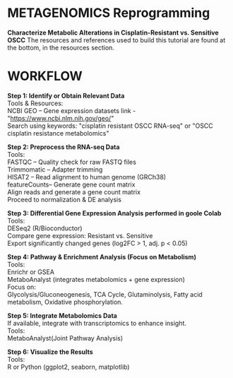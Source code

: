 # METAGENOMICS Reprogramming 
<b>Characterize Metabolic Alterations in Cisplatin-Resistant vs. Sensitive OSCC</b>
The resources and references used to build this tutorial are found at the bottom, in the resources section. 

# WORKFLOW 
<b>Step 1: Identify or Obtain Relevant Data </b>
<br> 
Tools & Resources: <br>
NCBI GEO – Gene expression datasets 
link - "https://www.ncbi.nlm.nih.gov/geo/" <br>
Search using keywords: "cisplatin resistant OSCC RNA-seq" or "OSCC cisplatin resistance metabolomics" <br>

<b>Step 2: Preprocess the RNA-seq Data</b> <br> 
Tools: <br>
FASTQC – Quality check for raw FASTQ files <br>
Trimmomatic – Adapter trimming<br> 
HISAT2 – Read alignment to human genome (GRCh38) <br>
featureCounts– Generate gene count matrix<br> 
Align reads and generate a gene count matrix<br> 
Proceed to normalization & DE analysis<br> 


<b>Step 3: Differential Gene Expression Analysis performed in goole Colab </b>
<br>
Tools: <br> 
DESeq2 (R/Bioconductor) <br> 
Compare gene expression: Resistant vs. Sensitive <br>
Export significantly changed genes (log2FC > 1, adj. p < 0.05)<br> 


<b>Step 4: Pathway & Enrichment Analysis (Focus on Metabolism)</b> <br>
Tools:<br> 
Enrichr or GSEA <br>
MetaboAnalyst (integrates metabolomics + gene expression)<br> 
Focus on:<br> 
Glycolysis/Gluconeogenesis,
TCA Cycle,
Glutaminolysis, 
Fatty acid metabolism, 
Oxidative phosphorylation. 
<br>

<b>Step 5: Integrate Metabolomics Data</b> <br>
If available, integrate with transcriptomics to enhance insight.<br> 
Tools:<br> 
MetaboAnalyst(Joint Pathway Analysis)<br>


<b>Step 6: Visualize the Results</b> <br>
Tools: <br>
R or Python (ggplot2, seaborn, matplotlib)


